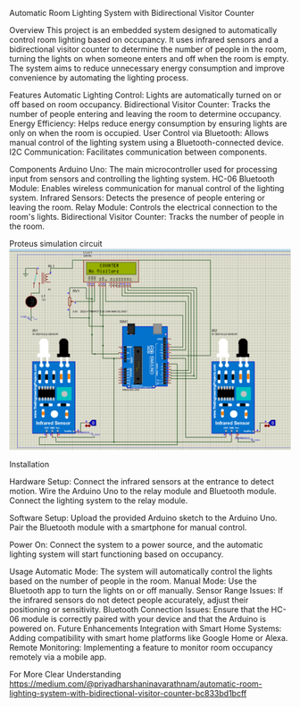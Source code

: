 Automatic Room Lighting System with Bidirectional Visitor Counter

Overview
This project is an embedded system designed to automatically control room lighting based on occupancy. 
It uses infrared sensors and a bidirectional visitor counter to determine the number of people in the room, turning the lights on when someone enters and off when the room is empty. 
The system aims to reduce unnecessary energy consumption and improve convenience by automating the lighting process.

Features
Automatic Lighting Control: Lights are automatically turned on or off based on room occupancy.
Bidirectional Visitor Counter: Tracks the number of people entering and leaving the room to determine occupancy.
Energy Efficiency: Helps reduce energy consumption by ensuring lights are only on when the room is occupied.
User Control via Bluetooth: Allows manual control of the lighting system using a Bluetooth-connected device.
I2C Communication: Facilitates communication between components.

Components
Arduino Uno: The main microcontroller used for processing input from sensors and controlling the lighting system.
HC-06 Bluetooth Module: Enables wireless communication for manual control of the lighting system.
Infrared Sensors: Detects the presence of people entering or leaving the room.
Relay Module: Controls the electrical connection to the room's lights.
Bidirectional Visitor Counter: Tracks the number of people in the room.

Proteus simulation circuit
![alt text](image.png)



Installation

Hardware Setup:
Connect the infrared sensors at the entrance to detect motion.
Wire the Arduino Uno to the relay module and Bluetooth module.
Connect the lighting system to the relay module.

Software Setup:
Upload the provided Arduino sketch to the Arduino Uno.
Pair the Bluetooth module with a smartphone for manual control.

Power On:
Connect the system to a power source, and the automatic lighting system will start functioning based on occupancy.

Usage
Automatic Mode: The system will automatically control the lights based on the number of people in the room.
Manual Mode: Use the Bluetooth app to turn the lights on or off manually.
Sensor Range Issues: If the infrared sensors do not detect people accurately, adjust their positioning or sensitivity.
Bluetooth Connection Issues: Ensure that the HC-06 module is correctly paired with your device and that the Arduino is powered on.
Future Enhancements
Integration with Smart Home Systems: Adding compatibility with smart home platforms like Google Home or Alexa.
Remote Monitoring: Implementing a feature to monitor room occupancy remotely via a mobile app.

For More Clear Understanding
https://medium.com/@priyadharshaninavarathnam/automatic-room-lighting-system-with-bidirectional-visitor-counter-bc833bd1bcff

